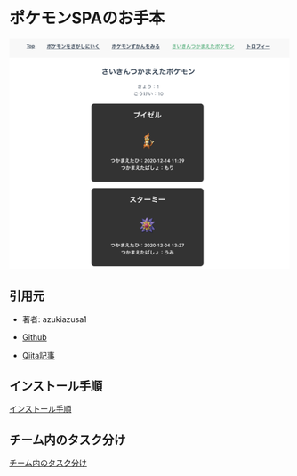 # ポケモンSPAのお手本

![](./readme_img/logo01.png)

## 引用元

- 著者: azukiazusa1

- [Github](https://github.com/azukiazusa1/Pokomeon-get-Adventure)

- [Qiita記事](https://qiita.com/azukiazusa/items/40abd9491e273e85ded4)

## インストール手順
[インストール手順](./github/installation.md)


## チーム内のタスク分け
[チーム内のタスク分け](./github/tasks.md)
